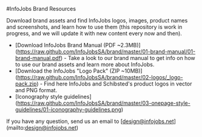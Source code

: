 #InfoJobs Brand Resources

Download brand assets and find InfoJobs logos, images, product names and screenshots, and learn how to use them (this repository is work in progress, and we will update it with new content every now and then).


* [Download InfoJobs Brand Manual (PDF ~2.3MB)] (https://raw.github.com/InfoJobsSA/brand/master/01-brand-manual/01-brand-manual.pdf) - Take a look to our brand manual to get info on how to use our brand assets and learn more about InfoJobs. 
* [Download the InfoJobs "Logo Pack" (ZIP ~10MB)] (https://raw.github.com/InfoJobsSA/brand/master/02-logos/_logo-pack.zip) - Find here InfoJobs and Schibsted's product logos in vector and PNG format. 
* [Iconography style guidelines] (https://raw.github.com/InfoJobsSA/brand/master/03-onepage-style-guidelines/01-iconography-guidelines.png)

If you have any question, send us an email to [design@infojobs.net] (mailto:design@infojobs.net)

